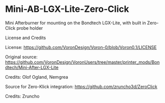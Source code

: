 # Mini-AB-LGX-Lite-Zero-Click
Mini Afterburner for mounting on the Bondtech LGX-Lite, with built in Zero-Click probe holder




License and Credits

License: https://github.com/VoronDesign/Voron-0/blob/Voron0.1/LICENSE

Original source: https://github.com/VoronDesign/VoronUsers/tree/master/printer_mods/Bondtech/Mini-After-LGX-Lite

Credits: Olof Ogland, Nemgrea

Source for Zero-Klick integration: https://github.com/zruncho3d/ZeroClick

Credits: Zruncho
